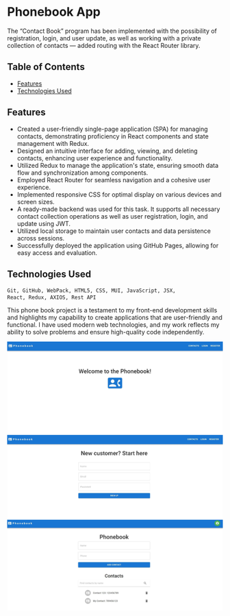 # Phonebook App

The “Contact Book” program has been implemented with the possibility of
registration, login, and user update, as well as working with a private
collection of contacts — added routing with the React Router library.

## Table of Contents

- [Features](#features)
- [Technologies Used](#technologies-used)

## Features

- Created a user-friendly single-page application (SPA) for managing contacts,
  demonstrating proficiency in React components and state management with Redux.
- Designed an intuitive interface for adding, viewing, and deleting contacts,
  enhancing user experience and functionality.
- Utilized Redux to manage the application's state, ensuring smooth data flow
  and synchronization among components.
- Employed React Router for seamless navigation and a cohesive user experience.
- Implemented responsive CSS for optimal display on various devices and screen
  sizes.
- A ready-made backend was used for this task. It supports all necessary contact
  collection operations as well as user registration, login, and update using
  JWT.
- Utilized local storage to maintain user contacts and data persistence across
  sessions.
- Successfully deployed the application using GitHub Pages, allowing for easy
  access and evaluation.

## Technologies Used

    Git, GitHub, WebPack, HTML5, CSS, MUI, JavaScript, JSX,
    React, Redux, AXIOS, Rest API

This phone book project is a testament to my front-end development skills and
highlights my capability to create applications that are user-friendly and
functional. I have used modern web technologies, and my work reflects my ability
to solve problems and ensure high-quality code independently.

<img alt="screenshot-1" src="assets/screenshot-1.jpg">

<img alt="screenshot-2" src="assets/screenshot-2.jpg">

<img alt="screenshot-3" src="assets/screenshot-3.jpg">

